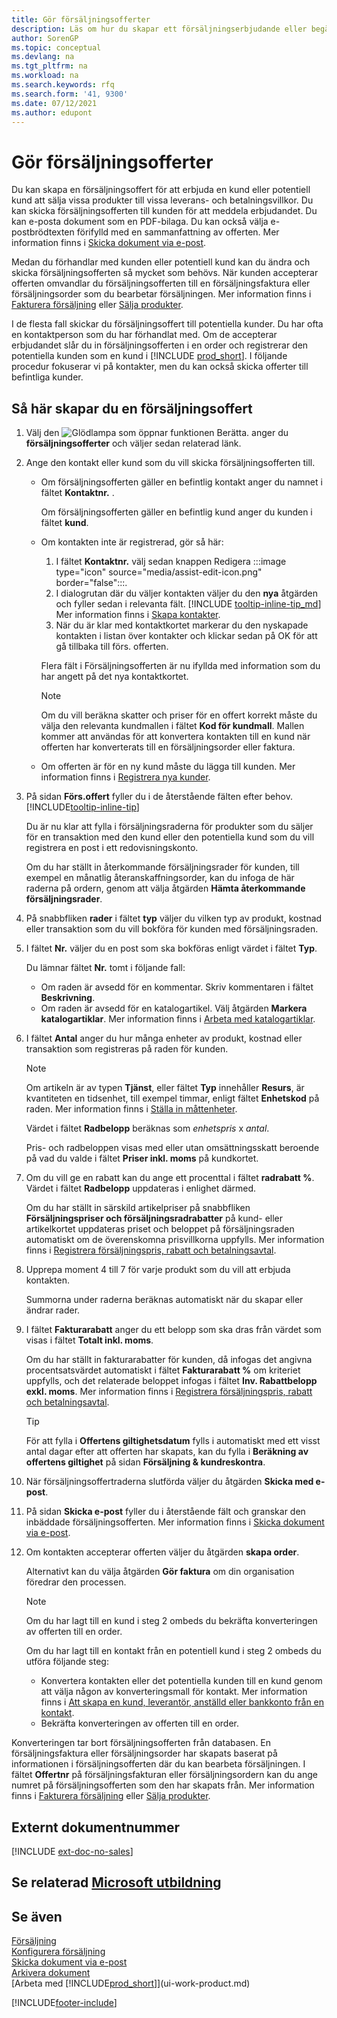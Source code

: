 ```yaml
---
title: Gör försäljningsofferter
description: Läs om hur du skapar ett försäljningserbjudande eller begäran om förslag (Offertförfrågan) för att registrera ditt erbjudande till kunden eller potentiell kund att sälja produkter under vissa villkor.
author: SorenGP
ms.topic: conceptual
ms.devlang: na
ms.tgt_pltfrm: na
ms.workload: na
ms.search.keywords: rfq
ms.search.form: '41, 9300'
ms.date: 07/12/2021
ms.author: edupont
---
```

# <a name="make-sales-quotes" />Gör försäljningsofferter

Du kan skapa en försäljningsoffert för att erbjuda en kund eller potentiell kund att sälja vissa produkter till vissa leverans- och betalningsvillkor. Du kan skicka försäljningsofferten till kunden för att meddela erbjudandet. Du kan e-posta dokument som en PDF-bilaga. Du kan också välja e-postbrödtexten förifylld med en sammanfattning av offerten. Mer information finns i [Skicka dokument via e-post](ui-how-send-documents-email.md).

Medan du förhandlar med kunden eller potentiell kund kan du ändra och skicka försäljningsofferten så mycket som behövs. När kunden accepterar offerten omvandlar du försäljningsofferten till en försäljningsfaktura eller försäljningsorder som du bearbetar försäljningen. Mer information finns i [Fakturera försäljning](sales-how-invoice-sales.md) eller [Sälja produkter](sales-how-sell-products.md).

I de flesta fall skickar du försäljningsoffert till potentiella kunder. Du har ofta en kontaktperson som du har förhandlat med. Om de accepterar erbjudandet slår du in försäljningsofferten i en order och registrerar den potentiella kunden som en kund i [!INCLUDE [prod_short](includes/prod_short.md)]. I följande procedur fokuserar vi på kontakter, men du kan också skicka offerter till befintliga kunder.  

## <a name="to-create-a-sales-quote" />Så här skapar du en försäljningsoffert

1. Välj den ![Glödlampa som öppnar funktionen Berätta.](media/ui-search/search_small.png "Berätta för mig vad du vill göra") anger du **försäljningsofferter** och väljer sedan relaterad länk.
2. Ange den kontakt eller kund som du vill skicka försäljningsofferten till.

    - Om försäljningsofferten gäller en befintlig kontakt anger du namnet i fältet **Kontaktnr.** .  

        Om försäljningsofferten gäller en befintlig kund anger du kunden i fältet **kund**.
    - Om kontakten inte är registrerad, gör så här:

        1. I fältet **Kontaktnr.** välj sedan knappen Redigera :::image type="icon" source="media/assist-edit-icon.png" border="false":::.
        2. I dialogrutan där du väljer kontakten väljer du den **nya** åtgärden och fyller sedan i relevanta fält. [!INCLUDE [tooltip-inline-tip_md](includes/tooltip-inline-tip_md.md)] Mer information finns i [Skapa kontakter](marketing-create-contact-companies.md).  
        3. När du är klar med kontaktkortet markerar du den nyskapade kontakten i listan över kontakter och klickar sedan på OK för att gå tillbaka till förs. offerten.

        Flera fält i Försäljningsofferten är nu ifyllda med information som du har angett på det nya kontaktkortet.

        > [!NOTE]
        > Om du vill beräkna skatter och priser för en offert korrekt måste du välja den relevanta kundmallen i fältet **Kod för kundmall**. Mallen kommer att användas för att konvertera kontakten till en kund när offerten har konverterats till en försäljningsorder eller faktura.
    -  Om offerten är för en ny kund måste du lägga till kunden. Mer information finns i [Registrera nya kunder](sales-how-register-new-customers.md).  

3. På sidan **Förs.offert** fyller du i de återstående fälten efter behov. [!INCLUDE[tooltip-inline-tip](includes/tooltip-inline-tip_md.md)]  

    Du är nu klar att fylla i försäljningsraderna för produkter som du säljer för en transaktion med den kund eller den potentiella kund som du vill registrera en post i ett redovisningskonto.  

    Om du har ställt in återkommande försäljningsrader för kunden, till exempel en månatlig återanskaffningsorder, kan du infoga de här raderna på ordern, genom att välja åtgärden **Hämta återkommande försäljningsrader**.  

4. På snabbfliken **rader** i fältet **typ** väljer du vilken typ av produkt, kostnad eller transaktion som du vill bokföra för kunden med försäljningsraden.
5. I fältet **Nr.** väljer du en post som ska bokföras enligt värdet i fältet **Typ**.

    Du lämnar fältet **Nr.** tomt i följande fall:
    - Om raden är avsedd för en kommentar. Skriv kommentaren i fältet **Beskrivning**.
    - Om raden är avsedd för en katalogartikel. Välj åtgärden **Markera katalogartiklar**. Mer information finns i [Arbeta med katalogartiklar](inventory-how-work-nonstock-items.md).

6. I fältet **Antal** anger du hur många enheter av produkt, kostnad eller transaktion som registreras på raden för kunden.

    > [!NOTE]  
    >  Om artikeln är av typen **Tjänst**, eller fältet **Typ** innehåller **Resurs**, är kvantiteten en tidsenhet, till exempel timmar, enligt fältet **Enhetskod** på raden. Mer information finns i [Ställa in måttenheter](inventory-how-setup-units-of-measure.md).

    Värdet i fältet **Radbelopp** beräknas som *enhetspris* x *antal*.  

    Pris- och radbeloppen visas med eller utan omsättningsskatt beroende på vad du valde i fältet **Priser inkl. moms** på kundkortet.  
7. Om du vill ge en rabatt kan du ange ett procenttal i fältet **radrabatt %**. Värdet i fältet **Radbelopp** uppdateras i enlighet därmed.  

    Om du har ställt in särskild artikelpriser på snabbfliken **Försäljningspriser och försäljningsradrabatter** på kund- eller artikelkortet uppdateras priset och beloppet på försäljningsraden automatiskt om de överenskomna prisvillkorna uppfylls. Mer information finns i [Registrera försäljningspris, rabatt och betalningsavtal](sales-how-record-sales-price-discount-payment-agreements.md).  
8. Upprepa moment 4 till 7 för varje produkt som du vill att erbjuda kontakten.

    Summorna under raderna beräknas automatiskt när du skapar eller ändrar rader.  
9. I fältet **Fakturarabatt** anger du ett belopp som ska dras från värdet som visas i fältet **Totalt inkl. moms**.

    Om du har ställt in fakturarabatter för kunden, då infogas det angivna procentsatsvärdet automatiskt i fältet **Fakturarabatt %** om kriteriet uppfylls, och det relaterade beloppet infogas i fältet **Inv. Rabattbelopp exkl. moms**. Mer information finns i [Registrera försäljningspris, rabatt och betalningsavtal](sales-how-record-sales-price-discount-payment-agreements.md).

    > [!TIP]
    > För att fylla i **Offertens giltighetsdatum** fylls i automatiskt med ett visst antal dagar efter att offerten har skapats, kan du fylla i **Beräkning av offertens giltighet** på sidan **Försäljning & kundreskontra**.

10. När försäljningsoffertraderna slutförda väljer du åtgärden **Skicka med e-post**.
11. På sidan **Skicka e-post** fyller du i återstående fält och granskar den inbäddade försäljningsofferten. Mer information finns i [Skicka dokument via e-post](ui-how-send-documents-email.md).
12. Om kontakten accepterar offerten väljer du åtgärden **skapa order**.  

    Alternativt kan du välja åtgärden **Gör faktura** om din organisation föredrar den processen.  
    > [!NOTE]
    > Om du har lagt till en kund i steg 2 ombeds du bekräfta konverteringen av offerten till en order.  
    >
    > Om du har lagt till en kontakt från en potentiell kund i steg 2 ombeds du utföra följande steg:
    >
    >  - Konvertera kontakten eller det potentiella kunden till en kund genom att välja någon av konverteringsmall för kontakt. Mer information finns i [Att skapa en kund, leverantör, anställd eller bankkonto från en kontakt](marketing-create-contact-companies.md#to-create-a-customer-vendor-employee-or-bank-account-from-a-contact).  
    > - Bekräfta konverteringen av offerten till en order.

Konverteringen tar bort försäljningsofferten från databasen. En försäljningsfaktura eller försäljningsorder har skapats baserat på informationen i försäljningsofferten där du kan bearbeta försäljningen. I fältet **Offertnr** på försäljningsfakturan eller försäljningsordern kan du ange numret på försäljningsofferten som den har skapats från. Mer information finns i [Fakturera försäljning](sales-how-invoice-sales.md) eller [Sälja produkter](sales-how-sell-products.md).  

## <a name="external-document-number" />Externt dokumentnummer

[!INCLUDE [ext-doc-no-sales](includes/ext-doc-no-sales.md)]

## <a name="see-related-microsoft-trainingtrainingmodulescreate-sales-documents-dynamics--business-central" />Se relaterad [Microsoft utbildning](/training/modules/create-sales-documents-dynamics-365-business-central/)

## <a name="see-also" />Se även

[Försäljning](sales-manage-sales.md)  
[Konfigurera försäljning](sales-setup-sales.md)  
[Skicka dokument via e-post](ui-how-send-documents-email.md)  
[Arkivera dokument](across-how-to-archive-documents.md)  
[Arbeta med [!INCLUDE[prod_short](includes/prod_short.md)]](ui-work-product.md)  

[!INCLUDE[footer-include](includes/footer-banner.md)]
